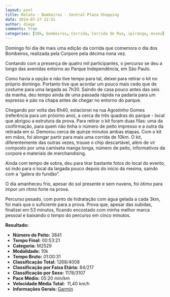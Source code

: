 ```yaml
---
layout: post
title: Relato - Bombeiros - Central Plaza Shopping
date: 2014-07-27 12:51
author: diego
comments: true
categories: [10k, bombeiros, Corrida, Corrida de Rua, ipiranga, museu]
---
```

Domingo foi dia de mais uma edição da corrida que comemora o dia dos Bombeiros, realizada pela Corpore pela décima nona vez.

Contando com a presença de quatro mil participantes, o percurso se deu a longo das avenidas entorno ao Parque Independência, em São Paulo.

Como havia a opção e não tive tempo para tal, deixei para retirar o kit no próprio domingo. Portanto tive que acordar um pouco mais cedo que de costume para uma largada as 7h30. Saindo de casa pouco antes das seis da manha, deu tempo ainda de uma passada rápida na padaria para um expresso e pão na chapa antes de chegar no entorno do parque.

Chegando por volta das 6h40, estacionei na rua Agostinho Gomes (referência para um próximo ano), a cerca de três quadras do parque - local que abrigou a estrutura da prova. Para retirar o kit foram duas filas: uma da confirmação, para quem não tinha o número de peito impresso e a outra da retirada em si. Demorou cerca de quinze minutos ambas etapas. Com o kit em mãos, foi alongar partir para mais uma corrida de 10km. O kit, diferentemente das outras vezes, trouxe o chip descartável, além de vir composto por uma camiseta manga longa, número de peito, informativos da corpore e materiais de merchandising.

Ainda com tempo de sobra, deu para tirar bastante fotos do local do evento, só indo para o local da largada pouco depois do inicio da mesma, saindo com a “galera do fundão”.

O dia amanheceu frio, apesar do sol presente e sem nuvens, foi ótimo para impor um ritmo forte na prova.  

Percurso pesado, com ponto de hidratação com água gelada a cada 3km, foi mais que o suficiente para a prova. Prova que, apesar das subidas, finalizei em 53 minutos, ficando encostado com minha melhor marca pessoal e baixando o tempo do percurso em cinco minutos.



<strong>
Resultado:</strong>
<div class="moldura"><a class="lightbox cboxElement" href="http://www.diegoronan.com.br/diegoronan/wp-content/uploads/2014/07/bombeiros_big.jpg"><img src="http://www.diegoronan.com.br/diegoronan/wp-content/uploads/2014/07/bombeiros.jpg" alt="" /></a></div>
<ul>
	<li><strong>Número de Peito:</strong> 3841</li>
	<li><strong>Tempo Final:</strong> 00:53:21</li>
	<li><strong>Categoria:</strong> M2529</li>
	<li><strong>Modalidade:</strong> 10k</li>
	<li><strong>Tempo Bruto:</strong> 01:00:31</li>
	<li><strong>Classificação Total:</strong> 1268/4008</li>
	<li><strong>Classificação por Faixa Etária:</strong> 84/217</li>
	<li><strong>Classificação por Sexo:</strong> 1178/3107</li>
	<li><strong>Pace Médio:</strong> 05:20 min/km</li>
	<li><strong>Velocidade Média Total: </strong> 11,40 km/h</li>
	<li><strong>Informações Gerais: </strong><a href="http://connect.garmin.com/modern/activity/547479308" target="_blank">Garmin</a></li>
</ul>
